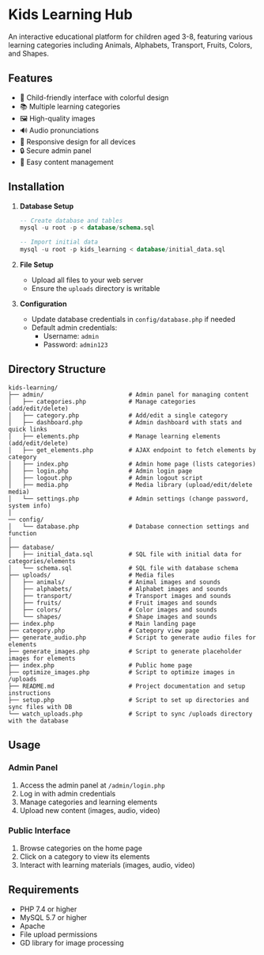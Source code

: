 # Kids Learning Hub

An interactive educational platform for children aged 3-8, featuring various learning categories including Animals, Alphabets, Transport, Fruits, Colors, and Shapes.

## Features

- 🎨 Child-friendly interface with colorful design
- 📚 Multiple learning categories
- 🖼️ High-quality images
- 🔊 Audio pronunciations
- 📱 Responsive design for all devices
- 🔒 Secure admin panel
- 📝 Easy content management

## Installation

1. **Database Setup**
   ```sql
   -- Create database and tables
   mysql -u root -p < database/schema.sql
   
   -- Import initial data
   mysql -u root -p kids_learning < database/initial_data.sql
   ```

2. **File Setup**
   - Upload all files to your web server
   - Ensure the `uploads` directory is writable
     

3. **Configuration**
   - Update database credentials in `config/database.php` if needed
   - Default admin credentials:
     - Username: `admin`
     - Password: `admin123`

## Directory Structure

```
kids-learning/
├── admin/                        # Admin panel for managing content
│   ├── categories.php            # Manage categories (add/edit/delete)
│   ├── category.php              # Add/edit a single category
│   ├── dashboard.php             # Admin dashboard with stats and quick links
│   ├── elements.php              # Manage learning elements (add/edit/delete)
│   ├── get_elements.php          # AJAX endpoint to fetch elements by category
│   ├── index.php                 # Admin home page (lists categories)
│   ├── login.php                 # Admin login page
│   ├── logout.php                # Admin logout script
│   ├── media.php                 # Media library (upload/edit/delete media)
│   └── settings.php              # Admin settings (change password, system info)
│
── config/
│   └── database.php              # Database connection settings and function
│
├── database/
│   ├── initial_data.sql          # SQL file with initial data for categories/elements
│   └── schema.sql                # SQL file with database schema
├── uploads/                      # Media files
│   ├── animals/                  # Animal images and sounds
│   ├── alphabets/                # Alphabet images and sounds
│   ├── transport/                # Transport images and sounds
│   ├── fruits/                   # Fruit images and sounds
│   ├── colors/                   # Color images and sounds
│   └── shapes/                   # Shape images and sounds
├── index.php                     # Main landing page
├── category.php                  # Category view page
├── generate_audio.php            # Script to generate audio files for elements
├── generate_images.php           # Script to generate placeholder images for elements
├── index.php                     # Public home page
├── optimize_images.php           # Script to optimize images in /uploads
├── README.md                     # Project documentation and setup instructions
├── setup.php                     # Script to set up directories and sync files with DB
└── watch_uploads.php             # Script to sync /uploads directory with the database
```

## Usage

### Admin Panel
1. Access the admin panel at `/admin/login.php`
2. Log in with admin credentials
3. Manage categories and learning elements
4. Upload new content (images, audio, video)

### Public Interface
1. Browse categories on the home page
2. Click on a category to view its elements
3. Interact with learning materials (images, audio, video)

## Requirements
- PHP 7.4 or higher
- MySQL 5.7 or higher
- Apache
- File upload permissions
- GD library for image processing

